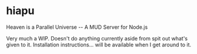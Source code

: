 hiapu
=====

Heaven is a Parallel Universe -- A MUD Server for Node.js

Very much a WIP. Doesn't do anything currently aside from spit out what's given to it. Installation instructions... will be available when I get around to it.
